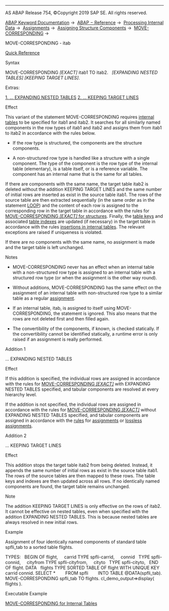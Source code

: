   

* * *

AS ABAP Release 754, ©Copyright 2019 SAP SE. All rights reserved.

[ABAP Keyword Documentation](javascript:call_link\('abenabap.htm'\)) →  [ABAP − Reference](javascript:call_link\('abenabap_reference.htm'\)) →  [Processing Internal Data](javascript:call_link\('abenabap_data_working.htm'\)) →  [Assignments](javascript:call_link\('abenvalue_assignments.htm'\)) →  [Assigning Structure Components](javascript:call_link\('abencorresponding.htm'\)) →  [MOVE-CORRESPONDING](javascript:call_link\('abapmove-corresponding.htm'\)) → 

MOVE-CORRESPONDING - itab

[Quick Reference](javascript:call_link\('abapmove-corresponding_shortref.htm'\))

Syntax

MOVE-CORRESPONDING *\[*EXACT*\]* itab1 TO itab2.
  *\[*EXPANDING NESTED TABLES*\]* *\[*KEEPING TARGET LINES*\]*.

Extras:

[1\. ... EXPANDING NESTED TABLES](#!ABAP_ADDITION_1@1@)
[2\. ... KEEPING TARGET LINES](#!ABAP_ADDITION_2@2@)

Effect

This variant of the statement MOVE-CORRESPONDING requires [internal tables](javascript:call_link\('abeninternal_table_glosry.htm'\) "Glossary Entry") to be specified for itab1 and itab2. It searches for all similarly named components in the row types of itab1 and itab2 and assigns them from itab1 to itab2 in accordance with the rules below.

-   If the row type is structured, the components are the structure components.
    
-   A non-structured row type is handled like a structure with a single component. The type of the component is the row type of the internal table (elementary), is a table itself, or is a reference variable. The component has an internal name that is the same for all tables.
    

If there are components with the same name, the target table itab2 is deleted without the addition KEEPING TARGET LINES and the same number of initial rows are inserted as exist in the source table itab1. The rows of the source table are then extracted sequentially (in the same order as in the statement [LOOP](javascript:call_link\('abaploop_at_itab.htm'\))) and the content of each row is assigned to the corresponding row in the target table in accordance with the rules for [MOVE-CORRESPONDING *\[*EXACT*\]* for structures](javascript:call_link\('abapmove-corresponding_structure.htm'\)). Finally, the [table keys](javascript:call_link\('abenitab_key.htm'\)) and associated [table indexes](javascript:call_link\('abentable_index_glosry.htm'\) "Glossary Entry") are updated (if necessary) in the target table in accordance with the rules [insertions in internal tables](javascript:call_link\('abapinsert_itab.htm'\)). The relevant exceptions are raised if uniqueness is violated.

If there are no components with the same name, no assignment is made and the target table is left unchanged.

Notes

-   MOVE-CORRESPONDING never has an effect when an internal table with a non-structured row type is assigned to an internal table with a structured row type (or when the assignment is the other way round).
    
-   Without additions, MOVE-CORRESPONDING has the same effect on the assignment of an internal table with non-structured row type to a similar table as a regular [assignment](javascript:call_link\('abapmove.htm'\)).
    
-   If an internal table, itab, is assigned to itself using MOVE-CORRESPONDING, the statement is ignored. This also means that the rows are not deleted first and then filled again.
    
-   The convertibility of the components, if known, is checked statically. If the convertibility cannot be identified statically, a runtime error is only raised if an assignment is really performed.
    

Addition 1

... EXPANDING NESTED TABLES

Effect

If this addition is specified, the individual rows are assigned in accordance with the rules for [MOVE-CORRESPONDING *\[*EXACT*\]*](javascript:call_link\('abapmove-corresponding_structure.htm'\)) with EXPANDING NESTED TABLES specified, and tabular components are resolved at every hierarchy level.

If the addition is not specified, the individual rows are assigned in accordance with the rules for [MOVE-CORRESPONDING *\[*EXACT*\]*](javascript:call_link\('abapmove-corresponding_structure.htm'\)) without EXPANDING NESTED TABLES specified, and tabular components are assigned in accordance with the [rules](javascript:call_link\('abenconversion_itab.htm'\)) for [assignments](javascript:call_link\('abapmove.htm'\)) or [lossless assignments](javascript:call_link\('abapmove_exact.htm'\)).

Addition 2

... KEEPING TARGET LINES

Effect

This addition stops the target table itab2 from being deleted. Instead, it appends the same number of initial rows as exist in the source table itab1. The rows of the source tables are then mapped to these rows. The table keys and indexes are then updated across all rows. If no identically named components are found, the target table remains unchanged.

Note

The addition KEEPING TARGET LINES is only effective on the rows of itab2. It cannot be effective on nested tables, even when specified with the addition EXPANDING NESTED TABLES. This is because nested tables are always resolved in new initial rows.

Example

Assignment of four identically named components of standard table spfli\_tab to a sorted table flights.

TYPES:
  BEGIN OF flight,
    carrid TYPE spfli-carrid,
    connid   TYPE spfli-connid,
    cityfrom TYPE spfli-cityfrom,
    cityto   TYPE spfli-cityto,
  END OF flight.
DATA
  flights TYPE SORTED TABLE OF flight WITH UNIQUE KEY carrid connid.
SELECT \*
       FROM spfli
       INTO TABLE @DATA(spfli\_tab).
MOVE-CORRESPONDING spfli\_tab TO flights.
cl\_demo\_output=>display( flights ).

Executable Example

[MOVE-CORRESPONDING for Internal Tables](javascript:call_link\('abenmove_corresponding_abexa.htm'\))